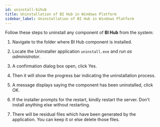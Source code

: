 ```yaml
---
id: uninstall-bihub
title: Uninstallation of BI Hub in Windows Platform
sidebar_label: Uninstallation of BI Hub in Windows Platform
---
```


Follow these steps to uninstall any component of **BI Hub** from the system:

1. Navigate to the folder where BI Hub component is installed.

2. Locate the Uninstaller application `uninstall.exe` and *run as administrator*.

3. A confirmation dialog box open, click Yes.

4. Then it will show the progress bar indicating the uninstallation process.

5. A message displays saying the component has been uninstalled, click OK.

6. If the installer prompts for the restart, kindly restart the server. Don’t install anything else without restarting.

7. There will be residual files which have been generated by the application. You can keep it or else delete those files.